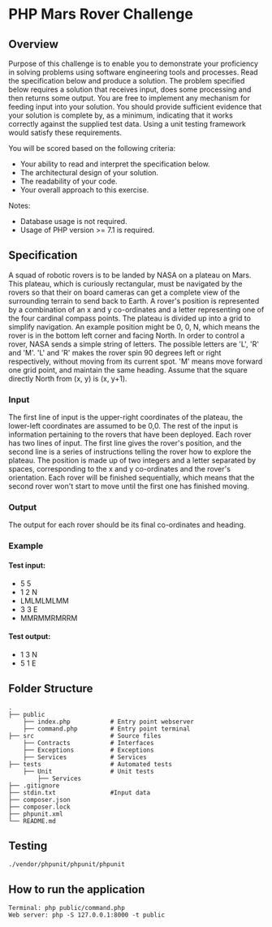 # PHP Mars Rover Challenge
## Overview
Purpose of this challenge is to enable you to demonstrate your proficiency in solving problems  using software engineering tools and processes. Read the specification below and produce a  solution.
The problem specified below requires a solution that receives input, does some processing and  then returns some output. You are free to implement any mechanism for feeding input into your  solution. You should provide sufficient evidence that your solution is complete by, as a  minimum, indicating that it works correctly against the supplied test data. Using a unit testing  framework would satisfy these requirements.

You will be scored based on the following criteria:
- Your ability to read and interpret the specification below.
- The architectural design of your solution.
- The readability of your code.
- Your overall approach to this exercise.
  
Notes:
- Database usage is not required.
- Usage of PHP version >= 7.1 is required.


## Specification
A squad of robotic rovers is to be landed by NASA on a plateau on Mars. This plateau, which is curiously rectangular, must be navigated by the rovers so that their on  board cameras can get a complete view of the surrounding terrain to send back to Earth. 
A rover's position is represented by a combination of an x and y co-ordinates and a letter  representing one of the four cardinal compass points. 
The plateau is divided up into a grid to  simplify navigation. An example position might be 0, 0, N, which means the rover is in the  bottom left corner and facing North.
In order to control a rover, NASA sends a simple string of letters. The possible letters are 'L', 'R'  and 'M'. 'L' and 'R' makes the rover spin 90 degrees left or right respectively, without moving  from its current spot.
'M' means move forward one grid point, and maintain the same heading.
Assume that the square directly North from (x, y) is (x, y+1).

### Input
The first line of input is the upper-right coordinates of the plateau, the lower-left coordinates are  assumed to be 0,0.
The rest of the input is information pertaining to the rovers that have been deployed. Each rover  has two lines of input. The first line gives the rover's position, and the second line is a series of  instructions telling the rover how to explore the plateau.
The position is made up of two integers and a letter separated by spaces, corresponding to the  x and y co-ordinates and the rover's orientation.
Each rover will be finished sequentially, which means that the second rover won't start to move  until the first one has finished moving.

### Output
The output for each rover should be its final co-ordinates and heading.

### Example
#### Test input:
- 5 5
- 1 2 N
- LMLMLMLMM 
- 3 3 E
- MMRMMRMRRM

#### Test output:
- 1 3 N
- 5 1 E

## Folder Structure
    .
    ├── public
        ├── index.php           # Entry point webserver
        ├── command.php         # Entry point terminal
    ├── src                     # Source files
        ├── Contracts           # Interfaces
        ├── Exceptions          # Exceptions
        ├── Services            # Services
    ├── tests                   # Automated tests
        ├── Unit                # Unit tests
            ├── Services
    ├── .gitignore
    ├── stdin.txt               #Input data
    ├── composer.json           
    ├── composer.lock
    ├── phpunit.xml
    └── README.md

## Testing
```
./vendor/phpunit/phpunit/phpunit
```

## How to run the application
```
Terminal: php public/command.php
Web server: php -S 127.0.0.1:8000 -t public 
```